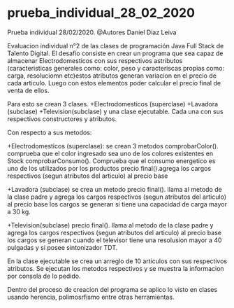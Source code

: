 # prueba_individual_28_02_2020
Prueba individual 28/02/2020. @Autores Daniel Diaz Leiva

Evaluacion individual n°2 de las clases de programación Java Full Stack de Talento Digital. 
El desafío consiste en crear un programa que sea capaz de almacenar Electrodomesticos con sus respectivos astributos (caracteristicas generales como: color, peso y caracteriscas propias como: carga, resoluciomn etc)estos atributos generan variacion en el precio de cada articulo. Luego con estos elementos poder calcular el precio final de venta de ellos.

Para esto se crean 3 clases.
+Electrodomesticos (superclase)
+Lavadora (subclase)
+Television(subclase)
y una clase ejecutable. Cada una con sus respectivos constructores y atributos.

Con respecto a sus metodos:

+Electrodomesticos (superclase):
se crean 3 metodos
comprobarColor(). comprueba que el color ingresado sea uno de los colores existentes en Stock
comprobarConsumo(). Comprueba que el consumo energetico es uno de los utilizados por los productos
precio final().agrega los cargos respectivos (segun atributos del articulo) al precio base

+Lavadora (subclase)
se crea un metodo
precio final(). llama al metodo de la clase padre y agrega los cargos respectivos (segun atributos del articulo) al precio base
los cargos se generan si tiene una capacidad de carga mayor a 30 kg.

+Television(subclase)
precio final(). llama al metodo de la clase padre y agrega los cargos respectivos (segun atributos del articulo) al precio base
los cargos se generan cuando el televisor tiene una resolusion mayor a 40 pulgadas y si posee sintonizador TDT. 

En la clase ejecutable se crea un arreglo de 10 articulos con sus respectivos atributos.
Se ejecutan los metodos respectivos y se muestra la informacion por consola de lo pedido.

Dentro del proceso de creacion del programa se aplico lo visto en clases usando herencia, polimosrfismo entre otras herramientas.
